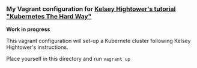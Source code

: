 ### My Vagrant configuration for [Kelsey Hightower's tutorial "Kubernetes The Hard Way"](https://github.com/kelseyhightower/kubernetes-the-hard-way)

**Work in progress**

This vagrant configuration will set-up a Kubernete cluster following Kelsey Hightower's instructions.

Place yourself in this directory and run `vagrant up`
